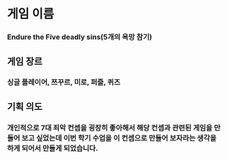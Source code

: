 # 게임 이름

### Endure the Five deadly sins(5개의 욕망 참기)


## 게임 장르

### 싱글 플레이어, 쯔꾸르, 미로, 퍼즐, 퀴즈


## 기획 의도

### 개인적으로 7대 죄악 컨셉을 굉장히 좋아해서 해당 컨셉과 관련된 게임을 만들어 보고 싶었는데 이번 학기 수업을 이 컨셉으로 만들어 보자라는 생각을 하게 되어서 만들게 되었습니다.


